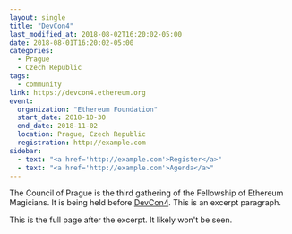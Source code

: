 ```yaml
---
layout: single
title: "DevCon4"
last_modified_at: 2018-08-02T16:20:02-05:00
date: 2018-08-01T16:20:02-05:00
categories:
  - Prague
  - Czech Republic
tags:
  - community
link: https://devcon4.ethereum.org
event:
  organization: "Ethereum Foundation"
  start_date: 2018-10-30
  end_date: 2018-11-02
  location: Prague, Czech Republic
  registration: http://example.com
sidebar:
  - text: "<a href='http://example.com'>Register</a>"
  - text: "<a href='http://example.com'>Agenda</a>"
---
```


The Council of Prague is the third gathering of the Fellowship of Ethereum Magicians. It is being held before [DevCon4](https://devcon4.ethereum.org). This is an excerpt paragraph.

This is the full page after the excerpt. It likely won't be seen.